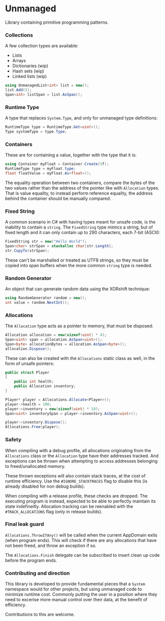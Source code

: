 # Unmanaged
Library containing primitive programming patterns.

### Collections
A few collection types are available:
- Lists
- Arrays
- Dictionaries (wip)
- Hash sets (wip)
- Linked lists (wip)
```cs
using UnmanagedList<int> list = new();
list.Add(5);
Span<int> listSpan = list.AsSpan();
```

### Runtime Type
A type that replaces `System.Type`, and only for unmanaged type definitions:
```cs
RuntimeType type = RuntimeType.Get<uint>();
Type systemType = type.Type;
```

### Containers
These are for containing a value, together with the type that it is:
```cs
using Container myFloat = Container.Create(5f);
RuntimeType type = myFloat.type;
float floatValue = myFloat.As<float>();
```

The equality operation between two containers, compare the bytes of the two values rather than the
address of the pointer like with `Allocation` types. That is value equality, to instead perform reference
equality, the address behind the container should be manually compared.

### Fixed String
A common scenario in C# with having types meant for unsafe code, is the inability to contain a `string`.
The `FixedString` type mimics a string, but of fixed length and it can only contain up to 290 characters, each 7-bit (ASCII):
```cs
FixedString str = new("Hello World");
Span<char> strSpan = stackalloc char[str.Length];
str.CopyTo(strSpan);
```

These can't be marshalled or treated as UTF8 strings, so they must be copied into span buffers when
the more common `string` type is needed.

### Random Generator
An object that can generate random data using the XORshift technique:
```cs
using RandomGenerator random = new();
int value = random.NextInt();
```

### Allocations
The `Allocation` type acts as a pointer to memory, that must be disposed:
```cs
Allocation allocation = new(sizeof(uint) * 4);
Span<uint> span = allocation.AsSpan<uint>();
Span<byte> allocationBytes = allocation.AsSpan<byte>();
allocation.Dispose();
```
These can also be created with the `Allocations` static class as well, in the form of unsafe pointers:
```cs
public struct Player 
{
    public int health;
    public Allocation inventory;
}

Player* player = Allocations.Allocate<Player>();
player->health = 100;
player->inventory = new(sizeof(uint) * 10);
Span<uint> inventorySpan = player->inventory.AsSpan<uint>();

player->inventory.Dispose();
Allocations.Free(player);
```

### Safety
When compiling with a debug profile, all allocations originating from the `Allocations`
class or the `Allocation` type have their addresses tracked. And exceptions can
be thrown when attempting to access addresses belonging to freed/unallocated memory.

These thrown exceptions will also contain stack traces, at the cost of runtime efficiency.
Use the `#IGNORE_STACKTRACES` flag to disable this (is already disabled for non debug builds).

When compiling with a release profile, these checks are dropped. The executing program
is instead, expected to be able to perfectly maintain its state indefineitly. Allocation
tracking can be reenabled with the `#TRACK_ALLOCATIONS` flag (only in release builds).

### Final leak guard
`Allocations.ThrowIfAny()` will be called when the current AppDomain exits (when program ends).
This will check if there are any allocations that have not been freed, and throw an exception if so.

The `Allocations.Finish` delegate can be subscribed to insert clean up code before the program ends.

### Contributing and direction
This library is developed to provide fundamental pieces that a `System` namespace would
for other projects, but using unmanaged code to minimize runtime cost. Commonly putting the user in a position
where they need to excerise more manual control over their data, at the benefit of efficiency.

Contributions to this are welcome.
